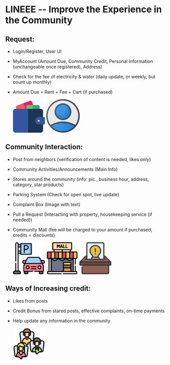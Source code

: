 # LINEEE -- Improve the Experience in the Community
## **Request:**
* Login/Register, User UI
* MyAccount (Amount Due, Community Credit, Personal Information (unchangeable once registered), Address)
* Check for the fee of electricity & water (daily update, or weekly, but count up monthly)
* Amount Due = Rent + Fee + Cart (if purchased)

    <img alt="Image text" height="100" src="icons/wallet.png" width="100"/> <img alt="Image text" height="105" src="icons/me.png" width="105"/>

## **Community Interaction:**
* Post from neighbors (verification of content is needed, likes only)
* Community Activities/Announcements (Main Info)
* Stores around the community (info: pic., business hour, address, category, star products)
* Parking System (Check for open spot, live update)
* Complaint Box (Image with text)
* Pull a Request (Interacting with property, housekeeping service (if needed))
* Community Mall (fee will be charged to your amount if purchased, credits = discounts)

    <img alt="Image text" height="100" src="icons/parking.png" width="100"/> <img alt="Image text" height="100" src="icons/mall.png" width="100"/> <img alt="Image text" height="100" src="icons/complaint_box.png" width="100"/>

## **Ways of Increasing credit:**
* Likes from posts
* Credit Bonus from stared posts, effective complaints, on-time payments
* Help update any information in the community

    <img alt="Image text" height="100" src="icons/post.png" width="100"/>